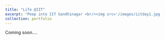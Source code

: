 ```yaml
---
title: "Life @IIT"
excerpt: "Peep into IIT Gandhinagar <br/><img src='/images/iitday1.jpg'>"
collection: portfolio
---
```


Coming soon.... 
